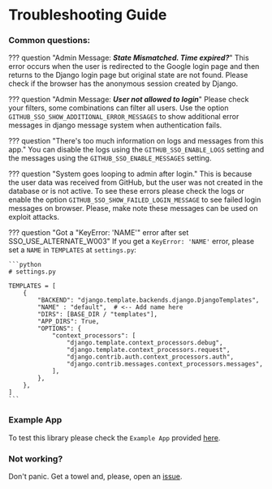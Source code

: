 # Troubleshooting Guide

### Common questions:

??? question "Admin Message: _**State Mismatched. Time expired?**_"
    This error occurs when the user is redirected to the Google login page and then returns to the Django login page but
    original state are not found. Please check if the browser has the anonymous session created by Django.

??? question "Admin Message: _**User not allowed to login**_"
    Please check your filters, some combinations can filter all users. Use the option `GITHUB_SSO_SHOW_ADDITIONAL_ERROR_MESSAGES`
    to show additional error messages in django message system when authentication fails.

??? question "There's too much information on logs and messages from this app."
    You can disable the logs using the `GITHUB_SSO_ENABLE_LOGS` setting and the messages using the `GITHUB_SSO_ENABLE_MESSAGES` setting.

??? question "System goes looping to admin after login."
    This is because the user data was received from GitHub, but the user was not created in the database or is not active.
    To see these errors please check the logs or enable the option `GITHUB_SSO_SHOW_FAILED_LOGIN_MESSAGE` to see failed
    login messages on browser. Please, make note these messages can be used on exploit attacks.

??? question "Got a "KeyError: 'NAME'" error after set SSO_USE_ALTERNATE_W003"
    If you get a `KeyError: 'NAME'` error, please set a `NAME` in `TEMPLATES` at `settings.py`:

    ```python
    # settings.py

    TEMPLATES = [
        {
            "BACKEND": "django.template.backends.django.DjangoTemplates",
            "NAME" : "default",  # <-- Add name here
            "DIRS": [BASE_DIR / "templates"],
            "APP_DIRS": True,
            "OPTIONS": {
                "context_processors": [
                    "django.template.context_processors.debug",
                    "django.template.context_processors.request",
                    "django.contrib.auth.context_processors.auth",
                    "django.contrib.messages.context_processors.messages",
                ],
            },
        },
    ]
    ```

### Example App

To test this library please check the `Example App` provided [here](https://github.com/megalus/django-github-sso/tree/main/example_github_app).

### Not working?

Don't panic. Get a towel and, please, open an [issue](https://github.com/megalus/django-github-sso/issues).
